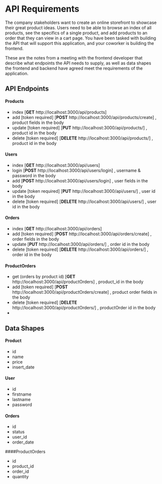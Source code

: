 # API Requirements
The company stakeholders want to create an online storefront to showcase their great product ideas. Users need to be able to browse an index of all products, see the specifics of a single product, and add products to an order that they can view in a cart page. You have been tasked with building the API that will support this application, and your coworker is building the frontend.

These are the notes from a meeting with the frontend developer that describe what endpoints the API needs to supply, as well as data shapes the frontend and backend have agreed meet the requirements of the application. 

## API Endpoints
#### Products
- index 
[**GET** http://localhost:3000/api/products]  
- add [token required]
[**POST** http://localhost:3000/api/products/create] , product fields in the body
- update [token required] 
[**PUT** http://localhost:3000/api/products/] , product id in the body
- delete [token required]
[**DELETE** http://localhost:3000/api/products/] , product id in the body

#### Users
- index 
[**GET** http://localhost:3000/api/users]   
- login
[**POST** http://localhost:3000/api/users/login] , username & password in the body
- add 
[**POST** http://localhost:3000/api/users/login] , user fields in the body
- update [token required]
[**PUT** http://localhost:3000/api/users/] , user id in the body
- delete [token required]
[**DELETE** http://localhost:3000/api/users/] , user id in the body


#### Orders
- index
[**GET** http://localhost:3000/api/orders]  
- add [token required]
[**POST** http://localhost:3000/api/orders/create] , order fields in the body
- update 
[**PUT** http://localhost:3000/api/orders/] , order id in the body
- delete [token required]
[**DELETE** http://localhost:3000/api/orders/] , order id in the body

#### ProductOrders
- get (orders by product id)
[**GET** http://localhost:3000/api/productOrders] , product_id in the body  
- add [token required]
[**POST** http://localhost:3000/api/productOrders/create] , product order fields in the body
- delete [token required]
[**DELETE** http://localhost:3000/api/productOrders/] , productOrder id in the body
-
## Data Shapes
#### Product
-  id
- name
- price
- insert_date

#### User
- id
- firstname
- lastname
- password

#### Orders
- id
- status
- user_id
- order_date

####ProductOrders
- id
- product_id
- order_id
- quantity



